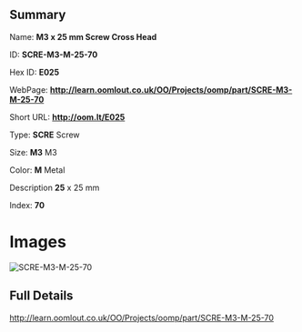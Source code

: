 

## Summary
 
Name: __M3 x 25 mm Screw Cross Head__

ID: __SCRE-M3-M-25-70__

Hex ID: __E025__

WebPage: __http://learn.oomlout.co.uk/OO/Projects/oomp/part/SCRE-M3-M-25-70__

Short URL: __http://oom.lt/E025__


Type: __SCRE__ Screw 

Size: __M3__ M3 

Color: __M__ Metal 

Description __25__ x 25 mm 

Index: __70__


# Images
![SCRE-M3-M-25-70](http://oomlout.com/oomp-gen/parts/SCRE-M3-M-25-70/SCRE-M3-M-25-70_420.jpg)



## Full Details

 http://learn.oomlout.co.uk/OO/Projects/oomp/part/SCRE-M3-M-25-70














